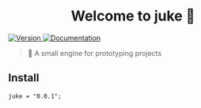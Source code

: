 <h1 align="center">Welcome to juke 👋</h1>
<p>
  <a href="https://crates.io/crates/juke" target="_blank">
    <img alt="Version" src="https://img.shields.io/crates/v/juke">
  </a>
  <a href="https://docs./juke" target="_blank">
    <img alt="Documentation" src="https://img.shields.io/docsrs/juke" />
  </a>
</p>

> 🤖 A small engine for prototyping projects

## Install

```
juke = "0.0.1";
```
